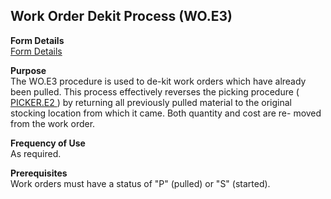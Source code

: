 ##  Work Order Dekit Process (WO.E3)

<PageHeader />

**Form Details**  
[ Form Details ](WO-E3-1/README.md)   

**Purpose**  
The WO.E3 procedure is used to de-kit work orders which have already been pulled. This process effectively reverses the picking procedure ( [ PICKER.E2 ](../../../../rover/AP-OVERVIEW/AP-ENTRY/AP-E/AP-E-1/CURRENCY-CONTROL/SO-E/SO-E-2/INV-Q/INV-Q-1/PICKER-E2) ) by returning all previously pulled material to the original stocking location from which it came. Both quantity and cost are re- moved from the work order. 

**Frequency of Use**  
As required.

**Prerequisites**  
Work orders must have a status of "P" (pulled) or "S" (started).

<badge text= "Version 8.10.57" vertical="middle" />

<PageFooter />